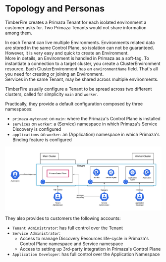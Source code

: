 # Topology and Personas

TimberFire creates a Primaza Tenant for each isolated environment a customer asks for.
Two Primaza Tenants would not share information among them.

In each Tenant can live multiple Environments.
Environments related data are stored in the same Control Plane, so isolation can not be guaranteed.
However, it is very easy and quick to create an Environment.
<br/>
More in details, an Environment is handled in Primaza as a soft-tag.
To instantiate a connection to a target cluster, you create a ClusterEnvironment resource.
Each ClusterEnvironment has an `environmentName` field.
That's all you need for creating or joining an Environment.
<br/>
Services in the same Tenant, may be shared across multiple environments.

TimberFire usually configure a Tenant to be spread across two different clusters, called for simplicity `main` and `worker`.

Practically, they provide a default configuration composed by three namespaces:

- `primaza-mytenant` on `main`: where the Primaza's Control Plane is installed
- `services` on `worker`: a (Service) namespace in which Primaza's Service Discovery is configured
- `applications` on `worker`: an (Application) namespace in which Primaza's Binding feature is configured

![image](../imgs/single-tenant-view.png)

They also provides to customers the following accounts:

- `Tenant Administrator`: has full control over the Tenant
- `Service Administrator`:
    - Access to manage Discovery Resources life-cycle in Primaza's Control Plane namespace and Service namespace
    - Access to setting up 3rd-party integration in Primaza's Control Plane
- `Application Developer`: has full control over the Application Namespace
